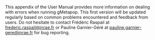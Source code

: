 This appendix of the User Manual provides more information on dealing with errors when running gMetapop. 
This first version will be updated regularly based on common problems encountered and feedback from users.
Do not hesitate to contact Frédéric Raspail at frederic.raspail@inrae.fr or Pauline Garnier-Géré at pauline.garnier-gere@inrae.fr for bug reporting.
